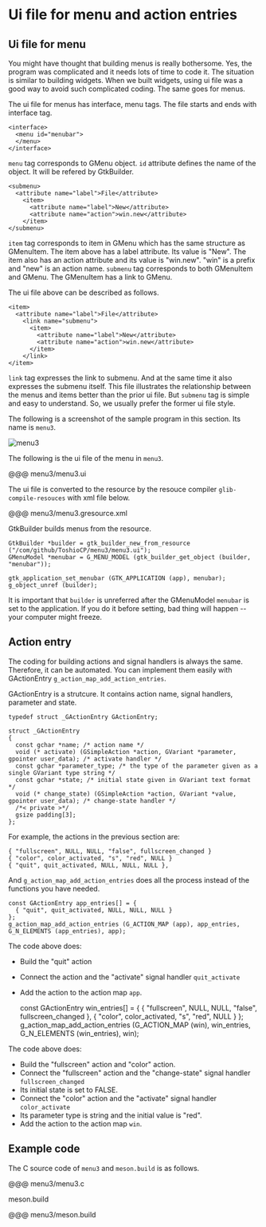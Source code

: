 # Ui file for menu and action entries

## Ui file for menu

You might have thought that building menus is really bothersome.
Yes, the program was complicated and it needs lots of time to code it.
The situation is similar to building widgets.
When we built widgets, using ui file was a good way to avoid such complicated coding.
The same goes for menus.

The ui file for menus has interface, menu tags.
The file starts and ends with interface tag.

    <interface>
      <menu id="menubar">
      </menu>
    </interface>

`menu` tag corresponds to GMenu object.
`id` attribute defines the name of the object.
It will be refered by GtkBuilder.

    <submenu>
      <attribute name="label">File</attribute>
        <item>
          <attribute name="label">New</attribute>
          <attribute name="action">win.new</attribute>
        </item>
    </submenu>

`item` tag corresponds to item in GMenu which has the same structure as GMenuItem.
The item above has a label attribute.
Its value is "New".
The item also has an action attribute and its value is "win.new".
"win" is a prefix and "new" is an action name.
`submenu` tag corresponds to both GMenuItem and GMenu.
The GMenuItem has a link to GMenu.

The ui file above can be described as follows.

    <item>
      <attribute name="label">File</attribute>
        <link name="submenu">
          <item>
            <attribute name="label">New</attribute>
            <attribute name="action">win.new</attribute>
          </item>
        </link>
    </item>

`link` tag expresses the link to submenu.
And at the same time it also expresses the submenu itself.
This file illustrates the relationship between the menus and items better than the prior ui file.
But `submenu` tag is simple and easy to understand.
So, we usually prefer the former ui file style.

The following is a screenshot of the sample program in this section.
Its name is `menu3`.

![menu3](menu3.png)

The following is the ui file of the menu in `menu3`.

@@@ menu3/menu3.ui

The ui file is converted to the resource by the resouce compiler `glib-compile-resouces` with xml file below.

@@@ menu3/menu3.gresource.xml

GtkBuilder builds menus from the resource.

    GtkBuilder *builder = gtk_builder_new_from_resource ("/com/github/ToshioCP/menu3/menu3.ui");
    GMenuModel *menubar = G_MENU_MODEL (gtk_builder_get_object (builder, "menubar"));

    gtk_application_set_menubar (GTK_APPLICATION (app), menubar);
    g_object_unref (builder);

It is important that `builder` is unreferred after the GMenuModel `menubar` is set to the application.
If you do it before setting, bad thing will happen -- your computer might freeze.

## Action entry

The coding for building actions and signal handlers is always the same.
Therefore, it can be automated.
You can implement them easily with GActionEntry `g_action_map_add_action_entries`.

GActionEntry is a strutcure.
It contains action name, signal handlers, parameter and state.

    typedef struct _GActionEntry GActionEntry;

    struct _GActionEntry
    {
      const gchar *name; /* action name */
      void (* activate) (GSimpleAction *action, GVariant *parameter, gpointer user_data); /* activate handler */
      const gchar *parameter_type; /* the type of the parameter given as a single GVariant type string */
      const gchar *state; /* initial state given in GVariant text format */
      void (* change_state) (GSimpleAction *action, GVariant *value, gpointer user_data); /* change-state handler */
      /*< private >*/
      gsize padding[3];
    };

For example, the actions in the previous section are:

    { "fullscreen", NULL, NULL, "false", fullscreen_changed }
    { "color", color_activated, "s", "red", NULL }
    { "quit", quit_activated, NULL, NULL, NULL },

And `g_action_map_add_action_entries` does all the process instead of the functions you have needed.

    const GActionEntry app_entries[] = {
      { "quit", quit_activated, NULL, NULL, NULL }
    };
    g_action_map_add_action_entries (G_ACTION_MAP (app), app_entries, G_N_ELEMENTS (app_entries), app);

The code above does:

- Build the "quit" action
- Connect the action and the "activate" signal handler `quit_activate`
- Add the action to the action map `app`.

    const GActionEntry win_entries[] = {
      { "fullscreen", NULL, NULL, "false", fullscreen_changed },
      { "color", color_activated, "s", "red", NULL }
    };
    g_action_map_add_action_entries (G_ACTION_MAP (win), win_entries, G_N_ELEMENTS (win_entries), win);

The code above does:

- Build the "fullscreen" action and "color" action.
- Connect the "fullscreen" action and the "change-state" signal handler `fullscreen_changed`
- Its initial state is set to FALSE.
- Connect the "color" action and the "activate" signal handler `color_activate`
- Its parameter type is string and the initial value is "red".
- Add the action to the action map `win`.

## Example code

The C source code of `menu3` and `meson.build` is as follows.

@@@ menu3/menu3.c

meson.build

@@@ menu3/meson.build
